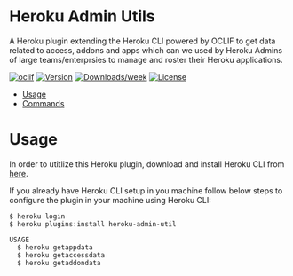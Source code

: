 Heroku Admin Utils
========================

A Heroku plugin extending the Heroku CLI powered by OCLIF to get data related to access, addons and apps which can we used by Heroku Admins of large teams/enterprsies to manage and roster their Heroku applications.

[![oclif](https://img.shields.io/badge/cli-oclif-brightgreen.svg)](https://oclif.io)
[![Version](https://img.shields.io/npm/v/heroku-admin-util.svg)](https://npmjs.org/package/heroku-admin-util)
[![Downloads/week](https://img.shields.io/npm/dw/heroku-admin-util.svg)](https://npmjs.org/package/heroku-admin-util)
[![License](https://img.shields.io/npm/l/heroku-admin-util.svg)](https://github.com/https://github.com/jubinpatel1992/heroku-admin-util/heroku-admin-util/blob/master/package.json)

<!-- toc -->
* [Usage](#usage)
* [Commands](#commands)
<!-- tocstop -->
# Usage
<!-- usage -->
In order to utitlize this Heroku plugin, download and install Heroku CLI from [here](https://devcenter.heroku.com/articles/heroku-cli#download-and-install). 

If you already have Heroku CLI setup in you machine follow below steps to configure the plugin in your machine using Heroku CLI:

```sh-session
$ heroku login
$ heroku plugins:install heroku-admin-util

USAGE
  $ heroku getappdata
  $ heroku getaccessdata
  $ heroku getaddondata